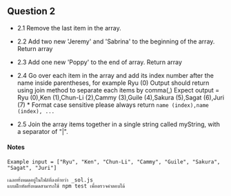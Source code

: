 ## Question 2

- 2.1 Remove the last item in the array.

- 2.2 Add two new 'Jeremy' and 'Sabrina' to the beginning of the array. Return array

- 2.3 Add one new 'Poppy' to the end of array. Return array

- 2.4 Go over each item in the array and add its index number after the name inside parentheses, for example Ryu (0) Output should return using join method to separate each items by comma(,) Expect output = Ryu (0),Ken (1),Chun-Li (2),Cammy (3),Guile (4),Sakura (5),Sagat (6),Juri (7) * Format case sensitive please always return `name (index),name (index), ...`

- 2.5 Join the array items together in a single string called myString, with a separator of "|".
#### Notes

`Example input = ["Ryu", "Ken", "Chun-Li", "Cammy", "Guile", "Sakura", "Sagat", "Juri"]`

```
เฉลยทั้งหมดอยู่ในไฟล์ที่ลงท้ายว่า _sol.js
แบบฝึกหัดทั้งหมดสามารถใช้ npm test เพื่อตรวจคำตอบได้
```